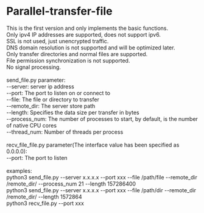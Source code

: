 # Parallel-transfer-file<br>
This is the first version and only implements the basic functions.<br>
    Only ipv4 IP addresses are supported, does not support ipv6.<br>
    SSL is not used, just unencrypted traffic.<br>
    DNS domain resolution is not supported and will be optimized later.<br>
    Only transfer directories and normal files are supported.<br>
    File permission synchronization is not supported.<br>
    No signal processing.<br>
<br>
send_file.py parameter:<br>
  --server: server ip address<br>
  --port: The port to listen on or connect to<br>
  --file: The file or directory to transfer<br>
  --remote_dir: The server store path<br>
  --length: Specifies the data size per transfer in bytes<br>
  --process_num: The number of processes to start, by default, is the number of native CPU cores<br>
  --thread_num: Number of threads per process<br>
<br>
recv_file_file.py parameter(The interface value has been specified as 0.0.0.0):<br>
  --port: The port to listen<br>
<br>
examples:<br>
  python3 send_file.py --server x.x.x.x --port xxx --file /path/file --remote_dir /remote_dir/ --process_num 21 --length 157286400<br>
  python3 send_file.py --server x.x.x.x --port xxx --file /path/dir --remote_dir /remote_dir/ --length 1572864<br>
  python3 recv_file.py --port xxx<br>
